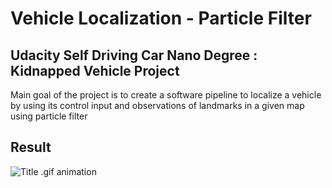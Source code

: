 # Vehicle Localization - Particle Filter #
 
## Udacity Self Driving Car Nano Degree :  Kidnapped Vehicle Project ##

Main goal of the project is to create a software pipeline to localize a vehicle by using its control input and observations of landmarks in a given map using particle filter

## Result ##

![Title .gif animation](gif/recording.gif)

